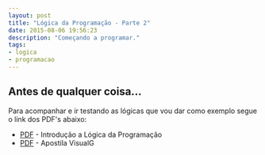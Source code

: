 ```yaml
---
layout: post
title: "Lógica da Programação - Parte 2"
date: 2015-08-06 19:56:23
description: "Começando a programar."
tags:
- logica
- programacao
---
```

## Antes de qualquer coisa...

Para acompanhar e ir testando as lógicas que vou dar como exemplo segue o link dos PDF's abaixo:

* [PDF](http://pdf.com.br/) - Introdução a Lógica da Programação
* [PDF](http://pdf.com.br/) - Apostila VisualG
